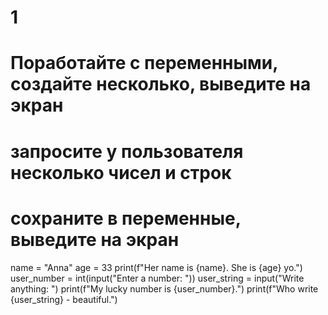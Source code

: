 # 1
# Поработайте с переменными, создайте несколько, выведите на экран
# запросите у пользователя несколько чисел и строк
# сохраните в переменные, выведите на экран
name = "Anna"
age = 33
print(f"Her name is {name}. She is {age} yo.")
user_number = int(input("Enter a number: "))
user_string = input("Write anything: ")
print(f"My lucky number is {user_number}.")
print(f"Who write {user_string} - beautiful.")
